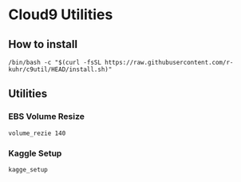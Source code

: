 # Cloud9 Utilities

## How to install

    /bin/bash -c "$(curl -fsSL https://raw.githubusercontent.com/r-kuhr/c9util/HEAD/install.sh)"

## Utilities

### EBS Volume Resize

    volume_rezie 140
    
### Kaggle Setup

    kagge_setup
